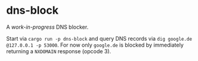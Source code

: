 # dns-block

A _work-in-progress_ DNS blocker.

Start via `cargo run -p dns-block` and query DNS records via `dig google.de @127.0.0.1 -p 53000`.
For now only `google.de` is blocked by immediately returning a `NXDOMAIN` response (opcode 3).
